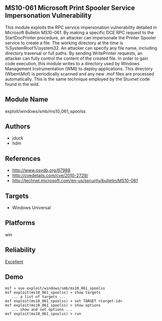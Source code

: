## MS10-061 Microsoft Print Spooler Service Impersonation Vulnerability

This module exploits the RPC service impersonation 
vulnerability detailed in Microsoft Bulletin MS10-061. By 
making a specific DCE RPC request to the StartDocPrinter 
procedure, an attacker can impersonate the Printer Spooler 
service to create a file. The working directory at the time 
is %SystemRoot%\system32. An attacker can specify any file 
name, including directory traversal or full paths. By 
sending WritePrinter requests, an attacker can fully control 
the content of the created file. In order to gain code 
execution, this module writes to a directory used by Windows 
Management Instrumentation (WMI) to deploy applications. 
This directory (Wbem\Mof) is periodically scanned and any 
new .mof files are processed automatically. This is the same 
technique employed by the Stuxnet code found in the wild.


## Module Name
exploit/windows/smb/ms10_061_spoolss

## Authors
* jduck
* hdm


## References
* http://www.osvdb.org/67988
* http://cvedetails.com/cve/2010-2729/
* http://technet.microsoft.com/en-us/security/bulletin/MS10-061



## Targets
* Windows Universal


## Platforms
win

## Reliability
[Excellent](https://github.com/rapid7/metasploit-framework/wiki/Exploit-Ranking)

## Demo

```
msf > use exploit/windows/smb/ms10_061_spoolss
msf exploit(ms10_061_spoolss) > show targets
   ... a list of targets ...
msf exploit(ms10_061_spoolss) > set TARGET <target-id>
msf exploit(ms10_061_spoolss) > show options
   ... show and set options ...
msf exploit(ms10_061_spoolss) > run
```
    
    